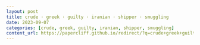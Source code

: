 ```yaml
---
layout: post
title: crude · greek · guilty · iranian · shipper · smuggling
date: 2023-09-07
categories: [crude, greek, guilty, iranian, shipper, smuggling]
content_url: https://papercliff.github.io/redirect/?q=crude+greek+guilty+iranian+shipper+smuggling&tbs=cdr:1,cd_min:9/6/2023,cd_max:9/8/2023
---
```

